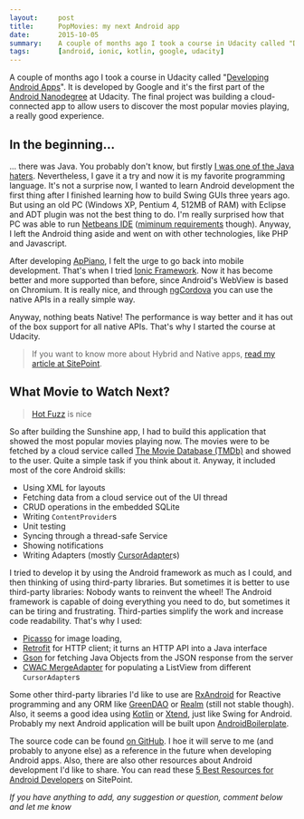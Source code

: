 ```yaml
---
layout:     post
title:      PopMovies: my next Android app
date:       2015-10-05
summary:    A couple of months ago I took a course in Udacity called "Developing Android Apps". It is developed by Google and it's the first part of the Android Nanodegree at Udacity. The final project was building a cloud-connected app to allow users to discover the most popular movies playing, a really good experience.
tags:       [android, ionic, kotlin, google, udacity]
---
```



A couple of months ago I took a course in Udacity called "[Developing Android Apps](https://www.udacity.com/course/developing-android-apps--ud853)". It is developed by Google and it's the first part of the [Android Nanodegree](https://www.udacity.com/course/android-developer-nanodegree--nd801) at Udacity. The final project was building a cloud-connected app to allow users to discover the most popular movies playing, a really good experience.

## In the beginning...
... there was Java. You probably don't know, but firstly [I was one of the Java haters](https://aziflaj.github.io/old-programming-jokes-what-is-wrong-with-them). Nevertheless, I gave it a try and now it is my favorite programming language. It's not a surprise now, I wanted to learn Android development the first thing after I finished learning how to build Swing GUIs three years ago. But using an old PC (Windows XP, Pentium 4, 512MB of RAM) with Eclipse and ADT plugin was not the best thing to do. I'm really surprised how that PC was able to run [Netbeans IDE](https://netbeans.org/) ([miminum requirements](https://netbeans.org/community/releases/70/relnotes.html#system_requirements) though). Anyway, I left the Android thing aside and went on with other technologies, like PHP and Javascript. 

After developing [ApPiano](https://marketplace.firefox.com/app/appiano/), I felt the urge to go back into mobile development. That's when I tried [Ionic Framework](http://ionicframework.com/). Now it has become better and more supported than before, since Android's WebView is based on Chromium. It is really nice, and through [ngCordova](http://ngcordova.com/) you can use the native APIs in a really simple way.

Anyway, nothing beats Native! The performance is way better and it has out of the box support for all native APIs. That's why I started the course at Udacity.

> If you want to know more about Hybrid and Native apps, [read my article at SitePoint](http://www.sitepoint.com/native-vs-hybrid-app-development/). 

## What Movie to Watch Next?
> [Hot Fuzz](http://www.imdb.com/title/tt0425112/) is nice

So after building the Sunshine app, I had to build this application that showed the most popular movies playing now. The movies were to be fetched by a cloud service called [The Movie Database (TMDb)](https://www.themoviedb.org/) and showed to the user. Quite a simple task if you think about it. Anyway, it included most of the core Android skills:

- Using XML for layouts
- Fetching data from a cloud service out of the UI thread
- CRUD operations in the embedded SQLite
- Writing `ContentProvider`s
- Unit testing
- Syncing through a thread-safe Service
- Showing notifications
- Writing Adapters (mostly [CursorAdapter](https://developer.android.com/reference/android/widget/CursorAdapter.html)s)

I tried to develop it by using the Android framework as much as I could, and then thinking of using third-party libraries. But sometimes it is better to use third-party libraries: Nobody wants to reinvent the wheel! The Android framework is capable of doing everything you need to do, but sometimes it can be tiring and frustrating. Third-parties simplify the work and increase code readability. That's why I used:

- [Picasso](https://square.github.io/picasso/) for image loading, 
- [Retrofit](https://square.github.io/retrofit/) for HTTP client; it turns an HTTP API into a Java interface
- [Gson](https://google.github.io/gson/apidocs/) for fetching Java Objects from the JSON response from the server
- [CWAC MergeAdapter](https://github.com/commonsguy/cwac-merge) for populating a ListView from different `CursorAdapter`s

Some other third-party libraries I'd like to use are [RxAndroid](https://github.com/ReactiveX/RxAndroid) for Reactive programming and any ORM like [GreenDAO](http://greendao-orm.com/) or [Realm](https://realm.io/docs/java/latest/) (still not stable though). Also, it seems a good idea using [Kotlin](http://kotlinlang.org/docs/tutorials/kotlin-android.html) or [Xtend](https://www.eclipse.org/xtend/), just like Swing for Android. Probably my next Android application will be built upon [AndroidBoilerplate](https://github.com/hitherejoe/Android-Boilerplate).

The source code can be found [on GitHub](https://github.com/aziflaj/PopMovies). I hoe it will serve to me (and probably to anyone else) as a reference in the future when developing Android apps. Also, there are also other resources about Android development I'd like to share. You can read these [5 Best Resources for Android Developers](http://www.sitepoint.com/5-resources-for-android-developers/) on SitePoint.

_If you have anything to add, any suggestion or question, comment below and let me know_
